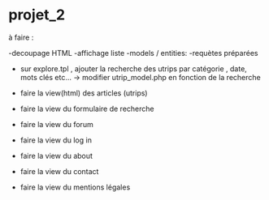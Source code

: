 # projet_2

à faire :

-decoupage HTML
-affichage liste
-models / entities:
  -requètes préparées 

- sur explore.tpl , ajouter la recherche des utrips par catégorie , date, mots clés etc...
  -> modifier utrip_model.php en fonction de la recherche

- faire la view(html) des articles (utrips)
- faire la view du formulaire de recherche
- faire la view du forum
- faire la view du log in
- faire la view du about
- faire la view du contact
- faire la view du mentions légales
